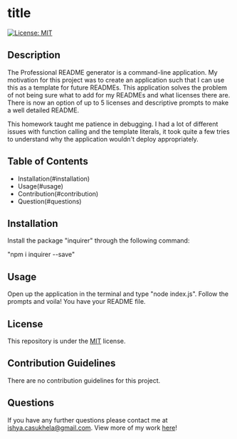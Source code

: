 # title

[![License: MIT](https://img.shields.io/badge/License-MIT-yellow.svg)](https://opensource.org/licenses/MIT)

## Description
The Professional README generator is a command-line application. My motivation for this project was to create an application such that I can use this as a template for future READMEs. This application solves the problem of not being sure what to add for my READMEs and what licenses there are. There is now an option of up to 5 licenses and descriptive prompts to make a well detailed README.

This homework taught me patience in debugging. I had a lot of different issues with function calling and the template literals, it took quite a few tries to understand why the application wouldn't deploy appropriately.

## Table of Contents
  * Installation(#installation)
  * Usage(#usage)
  * Contribution(#contribution)
  * Question(#questions)

## Installation
Install the package "inquirer" through the following command:

"npm i inquirer --save"

## Usage
Open up the application in the terminal and type "node index.js". Follow the prompts and voila! You have your README file.

## License
This repository is under the [MIT](https://opensource.org/licenses/MIT) license.

## Contribution Guidelines
There are no contribution guidelines for this project.

## Questions
If you have any further questions please contact me at [ishya.casukhela@gmail.com](mailto:ishya.casukhela@gmail.com). View more of my work [here](https://github.com/casukhelai)!

